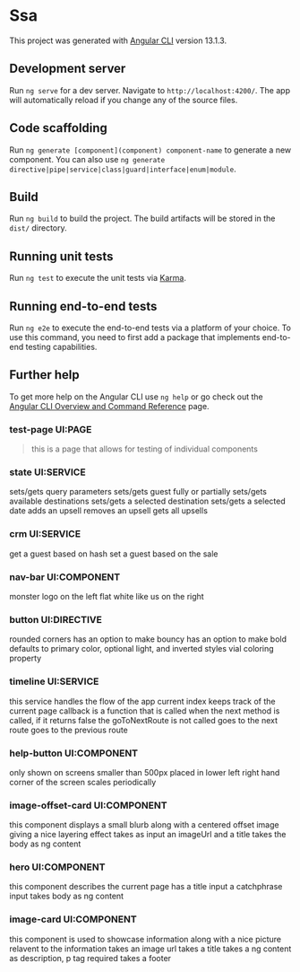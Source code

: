 # Ssa

This project was generated with [Angular CLI](https://github.com/angular/angular-cli) version 13.1.3.

## Development server

Run `ng serve` for a dev server. Navigate to `http://localhost:4200/`. The app will automatically reload if you change any of the source files.

## Code scaffolding

Run `ng generate [component](component) component-name` to generate a new component. You can also use `ng generate directive|pipe|service|class|guard|interface|enum|module`.

## Build

Run `ng build` to build the project. The build artifacts will be stored in the `dist/` directory.

## Running unit tests

Run `ng test` to execute the unit tests via [Karma](https://karma-runner.github.io).

## Running end-to-end tests

Run `ng e2e` to execute the end-to-end tests via a platform of your choice. To use this command, you need to first add a package that implements end-to-end testing capabilities.

## Further help

To get more help on the Angular CLI use `ng help` or go check out the [Angular CLI Overview and Command Reference](https://angular.io/cli) page.

### test-page UI:PAGE

> this is a page that allows for testing of individual components

### state UI:SERVICE

sets/gets query parameters
sets/gets guest fully or partially
sets/gets available destinations
sets/gets a selected destination
sets/gets a selected date
adds an upsell
removes an upsell
gets all upsells

### crm UI:SERVICE

get a guest based on hash
set a guest based on the sale

### nav-bar UI:COMPONENT

monster logo on the left flat white
like us on the right

### button UI:DIRECTIVE

rounded corners
has an option to make bouncy
has an option to make bold
defaults to primary color, optional light, and inverted styles vial coloring property

### timeline UI:SERVICE

this service handles the flow of the app
current index keeps track of the current page
callback is a function that is called when the next method is called,
if it returns false the goToNextRoute is not called
goes to the next route
goes to the previous route

### help-button UI:COMPONENT

only shown on screens smaller than 500px
placed in lower left right hand corner of the screen
scales periodically

### image-offset-card UI:COMPONENT

this component displays a small blurb along with a centered offset image giving a nice layering effect
takes as input an imageUrl and a title
takes the body as ng content

### hero UI:COMPONENT

this component describes the current page
has a title input
a catchphrase input
takes body as ng content

### image-card UI:COMPONENT
this component is used to showcase information along with a nice picture relavent to the information
takes an image url
takes a title
takes a ng content as description, p tag required
takes a footer

